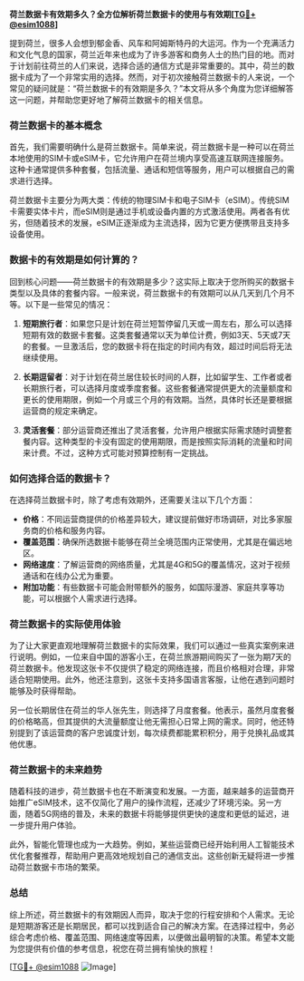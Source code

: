 **荷兰数据卡有效期多久？全方位解析荷兰数据卡的使用与有效期[[TG💪+ @esim1088](https://t.me/s/esim1088)]**

提到荷兰，很多人会想到郁金香、风车和阿姆斯特丹的大运河。作为一个充满活力和文化气息的国家，荷兰近年来也成为了许多游客和商务人士的热门目的地。而对于计划前往荷兰的人们来说，选择合适的通信方式是非常重要的。其中，荷兰的数据卡成为了一个非常实用的选择。然而，对于初次接触荷兰数据卡的人来说，一个常见的疑问就是：“荷兰数据卡的有效期是多久？”本文将从多个角度为您详细解答这一问题，并帮助您更好地了解荷兰数据卡的相关信息。

### 荷兰数据卡的基本概念

首先，我们需要明确什么是荷兰数据卡。简单来说，荷兰数据卡是一种可以在荷兰本地使用的SIM卡或eSIM卡，它允许用户在荷兰境内享受高速互联网连接服务。这种卡通常提供多种套餐，包括流量、通话和短信等服务，用户可以根据自己的需求进行选择。

荷兰数据卡主要分为两大类：传统的物理SIM卡和电子SIM卡（eSIM）。传统SIM卡需要实体卡片，而eSIM则是通过手机或设备内置的方式激活使用。两者各有优劣，但随着技术的发展，eSIM正逐渐成为主流选择，因为它更方便携带且支持多设备使用。

### 数据卡的有效期是如何计算的？

回到核心问题——荷兰数据卡的有效期是多少？这实际上取决于您所购买的数据卡类型以及具体的套餐内容。一般来说，荷兰数据卡的有效期可以从几天到几个月不等。以下是一些常见的情况：

1. **短期旅行者**：如果您只是计划在荷兰短暂停留几天或一周左右，那么可以选择短期有效的数据卡套餐。这类套餐通常以天为单位计费，例如3天、5天或7天的套餐。一旦激活后，您的数据卡将在指定的时间内有效，超过时间后将无法继续使用。

2. **长期逗留者**：对于计划在荷兰居住较长时间的人群，比如留学生、工作者或者长期旅行者，可以选择月度或季度套餐。这些套餐通常提供更大的流量额度和更长的使用期限，例如一个月或三个月的有效期。当然，具体时长还是要根据运营商的规定来确定。

3. **灵活套餐**：部分运营商还推出了灵活套餐，允许用户根据实际需求随时调整套餐内容。这种类型的卡没有固定的使用期限，而是按照实际消耗的流量和时间来计费。不过，这种方式可能对预算控制有一定挑战。

### 如何选择合适的数据卡？

在选择荷兰数据卡时，除了考虑有效期外，还需要关注以下几个方面：

- **价格**：不同运营商提供的价格差异较大，建议提前做好市场调研，对比多家服务商的价格和服务内容。
- **覆盖范围**：确保所选数据卡能够在荷兰全境范围内正常使用，尤其是在偏远地区。
- **网络速度**：了解运营商的网络质量，尤其是4G和5G的覆盖情况，这对于视频通话和在线办公尤为重要。
- **附加功能**：有些数据卡可能会附带额外的服务，如国际漫游、家庭共享等功能，可以根据个人需求进行选择。

### 荷兰数据卡的实际使用体验

为了让大家更直观地理解荷兰数据卡的实际效果，我们可以通过一些真实案例来进行说明。例如，一位来自中国的游客小王，在荷兰旅游期间购买了一张为期7天的荷兰数据卡。他发现这张卡不仅提供了稳定的网络连接，而且价格相对合理，非常适合短期使用。此外，他还注意到，这张卡支持多国语言客服，让他在遇到问题时能够及时获得帮助。

另一位长期居住在荷兰的华人张先生，则选择了月度套餐。他表示，虽然月度套餐的价格略高，但其提供的大流量额度让他无需担心日常上网的需求。同时，他还特别提到了该运营商的客户忠诚度计划，每次续费都能累积积分，用于兑换礼品或其他优惠。

### 荷兰数据卡的未来趋势

随着科技的进步，荷兰数据卡也在不断演变和发展。一方面，越来越多的运营商开始推广eSIM技术，这不仅简化了用户的操作流程，还减少了环境污染。另一方面，随着5G网络的普及，未来的数据卡将能够提供更快的速度和更低的延迟，进一步提升用户体验。

此外，智能化管理也成为一大趋势。例如，某些运营商已经开始利用人工智能技术优化套餐推荐，帮助用户更高效地规划自己的通信支出。这些创新无疑将进一步推动荷兰数据卡市场的繁荣。

### 总结

综上所述，荷兰数据卡的有效期因人而异，取决于您的行程安排和个人需求。无论是短期游客还是长期居民，都可以找到适合自己的解决方案。在选择过程中，务必综合考虑价格、覆盖范围、网络速度等因素，以便做出最明智的决策。希望本文能为您提供有价值的参考信息，祝您在荷兰拥有愉快的旅程！

[[TG💪+ @esim1088](https://t.me/s/esim1088) ![Image](https://i.postimg.cc/4NQfJmqS/Snipaste-2025-05-13-00-14-12.png)]